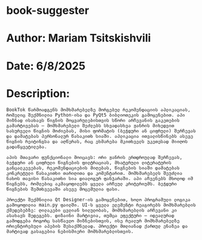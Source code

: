 # book-suggester
# Author: Mariam Tsitskishvili
# Date: 6/8/2025
# Description: 

    BookTok წარმოადგენს მომხმარებელზე მორგებულ რეკომენდაციის აპლიკაციას, რომელიც შექმნილია Python-ისა და PyQt5 ბიბლიოთეკის გამოყენებით. აპი მიზნად ისახავს წიგნის მოყვარულებისთვის სწორი არჩევანის გაკეთების გამარტივებას — მომხმარებელი შეძლებს სხვადასხვა ჟანრის მიხედვით სასურველი წიგნის მოძიებას, მისი ფორმატის (ბეჭდური ან ციფრული) შერჩევას და დამატებას პერსონალურ წასაკითხ სიაში. აპლიკაცია ითვალისწინებს ასევე წიგნის რეიტინგსა და აღწერას, რაც ეხმარება მკითხველს უკეთესად მიიღოს გადაწყვეტილება. 

    აპის მთავარი ფუნქციონალი მოიცავს: ორი ჟანრის ერთდროულად შერჩევას, ბეჭდური ან ციფრული წიგნების ფილტრაციას, მხატვრული ლიტერატურის განცალკევებას, რეკომენდაციების მიღებას, წიგნების სიაში დამატებას კონკრეტული წასაკითხი თარიღითა და კომენტარით. მომხმარებელს შეუძლია ნახოს თავისი წასაკითხი სია დიალოგურ ფანჯარაში. აპი აჩვენებს მხოლოდ იმ წიგნებს, რომლებიც აკმაყოფილებს ყველა არჩეულ კრიტერიუმს. ბეჭდური წიგნების შემთხვევაში ასევე მოცემულია ფასი.

    პროექტი შექმნილია Qt Designer-ის გამოყენებით, ხოლო პროგრამული ლოგიკა გამოყოფილია main.py ფაილში. UI-ს ყველა ელემენტი რეაგირებს მომხმარებლის ქმედებებზე: ღილაკები ცვლიან ხილულობას, მომხმარებლის არჩევანი კი ასახავს შედეგებს. დიზაინი მარტივია, თუმცა ეფექტური — იდეალურად გამოდგება როგორც სასწავლო მიზნებისთვის, ისე რეალურ მომხმარებელზე ორიენტირებული აპების შესაქმნელად. პროექტი მთლიანად ქართულ ენაზეა და მარტივად გასაგებია ნებისმიერი მომხმარებლისთვის.

